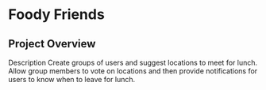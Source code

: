 # Foody Friends

## Project Overview

Description
Create groups of users and suggest locations to meet for lunch. Allow group members to vote on locations and then provide notifications for users to know when to leave for lunch.
